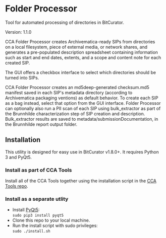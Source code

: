 # Folder Processor  

Tool for automated processing of directories in BitCurator.  

Version: 1.1.0

CCA Folder Processor creates Archivematica-ready SIPs from directories on a local filesystem, piece of external media, or network shares, and generates a pre-populated description spreadsheet containing information such as start and end dates, extents, and a scope and content note for each created SIP.

The GUI offers a checkbox interface to select which directories should be turned into SIPs.

CCA Folder Processor creates an md5deep-generated checksum.md5 manifest saved in each SIP's metadata directory (according to Archivematica packaging ventions) as default behavior. To create each SIP as a bag instead, select that option from the GUI interface. Folder Processor can optionally also run a PII scan of each SIP using bulk_extractor as part of the Brunnhilde characterization step of SIP creation and description. Bulk_extractor results are saved to metadata/submissionDocumentation, in the Brunnhilde report output folder.  

## Installation

This utility is designed for easy use in BitCurator v1.8.0+. It requires Python 3 and PyQt5.

### Install as part of CCA Tools  

Install all of the CCA Tools together using the installation script in the [CCA Tools repo](https://github.com/CCA-Public/cca-tools).  

### Install as a separate utlity
* Install [PyQt5](https://www.riverbankcomputing.com/software/pyqt/download):  
`sudo pip3 install pyqt5`  
* Clone this repo to your local machine.  
* Run the install script with sudo privileges:  
`sudo ./install.sh`
